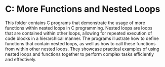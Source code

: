 # C: More Functions and Nested Loops

This folder contains C programs that demonstrate the usage of more functions within nested loops in C programming. Nested loops are loops that are contained within other loops, allowing for repeated execution of code blocks in a hierarchical manner. The programs illustrate how to define functions that contain nested loops, as well as how to call these functions from within other nested loops. They showcase practical examples of using nested loops and functions together to perform complex tasks efficiently and effectively.
